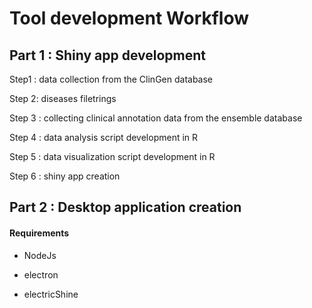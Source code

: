 # Tool development Workflow

## Part 1 : Shiny app development

Step1 : data collection from the ClinGen database

Step 2: diseases filetrings

Step 3 : collecting clinical annotation data from the ensemble database

Step 4 : data analysis script development in R

Step 5 : data visualization script development in R

Step 6 : shiny app creation

## Part 2 : Desktop application creation

#### Requirements

* NodeJs

* electron

* electricShine


